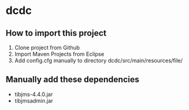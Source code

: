 # dcdc
## How to import this project
1. Clone project from Github
2. Import Maven Projects from Eclipse
3. Add config.cfg manually to directory dcdc/src/main/resources/file/

## Manually add these dependencies
* tibjms-4.4.0.jar
* tibjmsadmin.jar
